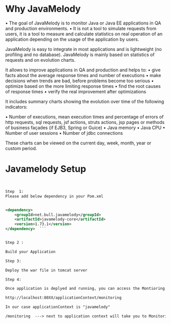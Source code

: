 

# Why JavaMelody

•	The goal of JavaMelody is to monitor Java or Java EE applications in QA and production environments. 
•	It is not a tool to simulate requests from users, it is a tool to measure and calculate statistics on real operation of an application depending on the usage of the application by users.

JavaMelody is easy to integrate in most applications and is lightweight (no profiling and no database).
JavaMelody is mainly based on statistics of requests and on evolution charts.

It allows to improve applications in QA and production and helps to:
•	give facts about the average response times and number of executions
•	make decisions when trends are bad, before problems become too serious
•	optimize based on the more limiting response times
•	find the root causes of response times
•	verify the real improvement after optimizations

It includes summary charts showing the evolution over time of the following indicators:

•	Number of executions, mean execution times and percentage of errors of http requests, sql requests, jsf actions, struts actions, jsp pages or methods of business façades (if EJB3, Spring or Guice)
•	Java memory
•	Java CPU
•	Number of user sessions
•	Number of jdbc connections

These charts can be viewed on the current day, week, month, year or custom period.

# Javamelody Setup

```xml


Step  1:
Please add below dependency in your Pom.xml


<dependency>
    <groupId>net.bull.javamelody</groupId>
    <artifactId>javamelody-core</artifactId>
    <version>1.73.1</version>
</dependency>  ```


Step 2 : 

Build your Application

Step 3:

Deploy the war file in tomcat server

Step 4:

Once application is deplyed and running, you can access the Montioring by below URL.

http://localhost:80XX/applicationContext/monitoring

In our case applicationContext is "javamelody"

/monitoring  ---> next to application context will take you to Monitoring Screen






